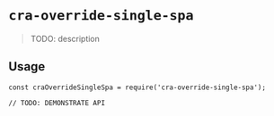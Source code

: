 # `cra-override-single-spa`

> TODO: description

## Usage

```
const craOverrideSingleSpa = require('cra-override-single-spa');

// TODO: DEMONSTRATE API
```
